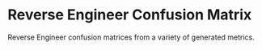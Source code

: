 # Reverse Engineer Confusion Matrix
Reverse Engineer confusion matrices from a variety of generated metrics.
